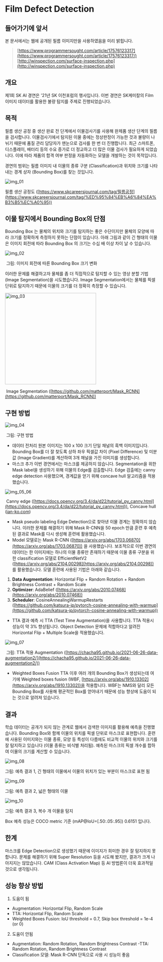 # Film Defect Detection



## 들어가기에 앞서

본 문서에서는 웹에 공개된 필름 이미지만을 사용하였음을 미리 밝힙니다.

> [https://www.programmersought.com/article/17576123317](https://www.programmersought.com/article/17576123317/)
[http://winspection.com/surface-inspection.php](http://winspection.com/surface-inspection.php)



## 개요

제1회 SK AI 경연은 '21년 SK 이천포럼의 행사입니다. 이번 경연은 SK케미칼의 Film 이미지 데이터를 활용한 불량 탐지를 주제로 진행되었습니다.



## 목적

필름 생산 공정 중 생산 완료 전 단계에서 이물검사기를 사용해 완제품 생산 단계의 필름을 검사합니다. 이물검사기에서 탐지된 이물 중에는 정상판정이 가능한 것과 불량이 나뉘기 때문에 품질 관리 담당자가 맨눈으로 검사를 한 번 더 진행합니다. 최근 스마트폰, 디스플레이, 배터리 등의 수요 증가로 더 정교하고 더 많은 이물 검사가 필요하게 되었습니다. 이에 따라 제품의 합격 여부 판정을 자동화하는 모델을 개발하는 것이 목적입니다.

경연의 범위는 필름 이미지 내 이물의 종류 구분 (Classification)과 위치와 크기를 나타내는 경계 상자 (Bounding Box)를 찾는 것입니다.

![img_01](images/img_01.png)

필름 생산 공정도 ([https://www.skcareersjournal.com/tag/필름공정](https://www.skcareersjournal.com/tag/%ED%95%84%EB%A6%84%EA%B3%B5%EC%A0%95))



## 이물 탐지에서 Bounding Box의 단점

Bounding Box 는 물체의 위치와 크기를 탐지하는 좋은 수단이지만 물체의 모양에 따라 크기를 정확하게 측정하지 못하는 단점이 있습니다. 아래 그림과 같이 긴 형태의 이물은 이미지 회전에 따라 Bounding Box 의 크기는 수십 배 이상 차이 날 수 있습니다.

![img_02](images/img_02.png)

​                                                         그림: 이미지 회전에 따른 Bounding Box 크기 변화

이러한 문제를 해결하고자 물체를 좀 더 직접적으로 탐지할 수 있는 영상 분할 기법 (Image Segmentation)을 시도했습니다. Image Segmentation에서는 물체를 픽셀 단위로 탐지하기 때문에 이물의 크기를 더 정확히 측정할 수 있습니다.

<img src="images/img_03.png" alt="img_03" width="300" height="300">

​                                  Image Segmentation ([https://github.com/matterport/Mask_RCNN](https://github.com/matterport/Mask_RCNN))



## 구현 방법

![img_04](images/img_04.png)

​                                                                                      그림: 구현 방법 

- 데이터 전처리
  원본 이미지는 100 x 100 크기 단일 채널의 흑백 이미지입니다. Bounding Box를 더 잘 찾도록 상하 좌우 픽셀값 차이 (Pixel Difference) 및 미분 값 (Image Gradient)를 계산하여 3개 채널을 가진 이미지를 생성합니다.
- 마스크 추가
  이번 경연에서는 마스크를 제공하지 않습니다. Segmentation을 위한 Mask label을 생성하기 위해 이물의 Edge를 검출합니다. Edge 검출에는 canny edge detection 사용했으며, 경계값을 얻기 위해 concave hull 알고리즘을 적용했습니다.

![img_05_06](images/img_05_06.png)

​           Canny edge ([https://docs.opencv.org/3.4/da/d22/tutorial_py_canny.html](https://docs.opencv.org/3.4/da/d22/tutorial_py_canny.html)), Concave hull ([ian-ko.com](https://www.ian-ko.com/ET_GeoWizards/UserGuide/concaveHull.htm))



- Mask pseudo labeling
Edge Detection으로 찾아낸 이물 경계는 정확하지 않습니다. 이러한 문제를 해결하기 위해 Mask R-CNN을 50 epoch 만큼 훈련 후 예측된 결과로 Mask를 다시 생성해 훈련에 활용했습니다.
- Model
모델로는 Mask R-CNN ([https://arxiv.org/abs/1703.06870](https://arxiv.org/abs/1703.06870)) 을 사용했습니다. 보조적으로 이번 경연의 데이터는 한 이미지에는 하나의 이물 종류만 존재하기 때문에 이물 종류 구분을 위한 classification 모델로 EfficientNetV2 ([https://arxiv.org/abs/2104.00298](https://arxiv.org/abs/2104.00298)) 를 활용했습니다. 모델 훈련에 사용된 기법은 아래와 같습니다.

1. **Data Augmentation**: Horizontal Flip + Random Rotation + Random Brightness Contrast  + Random Scale
2. **Optimizer**: AdaBelief ([https://arxiv.org/abs/2010.07468](https://arxiv.org/abs/2010.07468))
3. **Scheduler**: CosineAnnealingWarmupRestarts ([https://github.com/katsura-jp/pytorch-cosine-annealing-with-warmup](https://github.com/katsura-jp/pytorch-cosine-annealing-with-warmup))
- TTA
결과 예측 시 TTA (Test Time Augmentation)을 사용합니다. TTA 적용시 성능이 약 3% 향상됩니다. Object Detection 문제에 적합하다고 알려진 Horizontal Flip + Multiple Scale을 적용했습니다.

![img_07](images/img_07.png)

​                그림: TTA 적용 Augmentation ([https://chacha95.github.io/2021-06-26-data-augmentation2/](https://chacha95.github.io/2021-06-26-data-augmentation2/))

- Weighted Boxes Fusion
TTA 이후 여러 개의 Bounding Box가 생성되는데 여기에 Weighted boxes fusion (WBF, [https://arxiv.org/abs/1910.13302](https://arxiv.org/abs/1910.13302))을 적용합니다. WBF는 NMS와 달리 모든 Bounding Box를 사용해 평균적인 Box를 얻어내기 때문에 성능 향상에 도움이 되는 것으로 알려져 있습니다.



## 결과

학습 데이터는 공개가 되지 않는 관계로 웹에서 검색한 이미지를 활용해 예측을 진행했습니다. Bounding Box와 함께 이물의 위치를 픽셀 단위로 마스크로 표현합니다. 훈련에 사용된 이미지와는 이물 종류, 모양 등 특성이 다름에도 비교적 이물의 위치와 크기를 잘 탐지하고 있습니다 (이물 종류는 비식별 처리됨). 예측된 마스크의 픽셀 개수를 합하여 이물의 크기를 계산할 수 있습니다. 

![img_08](images/img_08.png)

그림: 예측 결과 1, 긴 형태의 이물에서 이물의 위치가 있는 부분이 마스크로 표현 됨

![img_09](images/img_09.png)

그림: 예측 결과 2, 넓은 형태의 이물

![img_10](images/img_10.png)

그림: 예측 결과 3, 복수 개 이물을 탐지

Box 예측 성능은 COCO metric 기준 (mAP@IoU=[.50:.05:.95]) 0.6151 입니다.



## 한계

마스크를 Edge Detection으로 생성했기 때문에 이미지가 희미한 경우 잘 탐지하지 못합니다. 문제를 해결하기 위해 Super Resolution 등을 시도해 봤지만, 결과가 크게 나아지지는 않았습니다. CAM (Class Activation Map) 등 AI 방법론이 더욱 효과적일 것으로 생각됩니다.



## 성능 향상 방법

1. 도움이 됨
- Augmentation: Horizontal Flip,  Random Scale
- TTA: Horizontal Flip,  Random Scale
- Weighted Boxes Fusion: IoU threshold = 0.7, Skip box threshold = 1e-4 (or 0)
2. 도움이 안됨
- Augmentation: Random Rotation,  Random Brightness Contrast 
-TTA: Random Rotation,  Random Brightness Contrast 
- Classification 모델: Mask R-CNN 단독으로 사용 시 성능이 좋음
